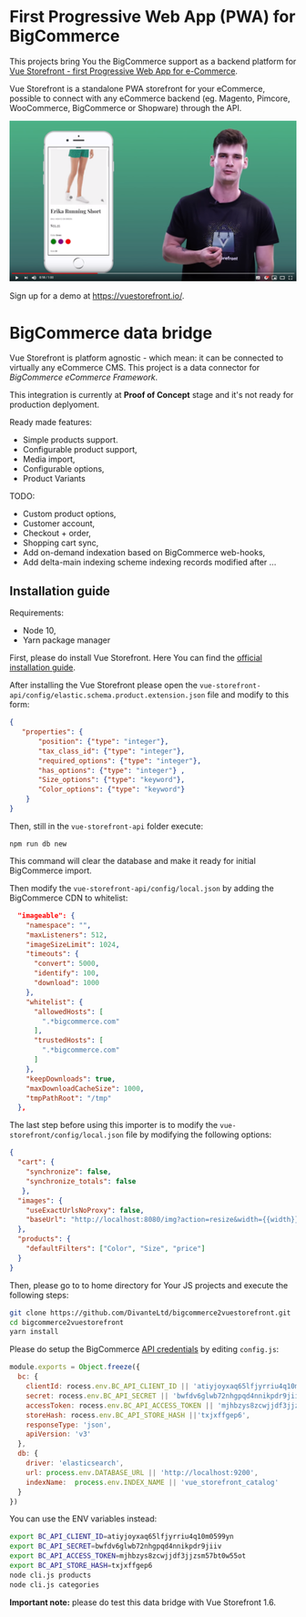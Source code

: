 # First Progressive Web App (PWA) for BigCommerce
This projects bring You the BigCommerce support as a backend platform for [Vue Storefront - first Progressive Web App for e-Commerce](https://github.com/DivanteLtd/vue-storefront). 

Vue Storefront is a standalone PWA storefront for your eCommerce, possible to connect with any eCommerce backend (eg. Magento, Pimcore, WooCommerce, BigCommerce or Shopware) through the API.

[![See how it works!](https://github.com/DivanteLtd/vue-storefront/raw/master/docs/.vuepress/public/Fil-Rakowski-VS-Demo-Youtube.png)](https://www.youtube.com/watch?v=L4K-mq9JoaQ)

Sign up for a demo at https://vuestorefront.io/.

# BigCommerce data bridge
Vue Storefront is platform agnostic - which mean: it can be connected to virtually any eCommerce CMS. This project is a data connector for *BigCommerce eCommerce Framework*.

This integration is currently at **Proof of Concept** stage and it's not ready for production deplyoment. 

Ready made features:
- Simple products support.
- Configurable product support,
- Media import,
- Configurable options,
- Product Variants

TODO:
- Custom product options,
- Customer account,
- Checkout + order,
- Shopping cart sync,
- Add on-demand indexation based on BigCommerce web-hooks,
- Add delta-main indexing scheme indexing records modified after ...

## Installation guide

Requirements:
- Node 10,
- Yarn package manager

First, please do install Vue Storefront. Here You can find the [official installation guide](https://divanteltd.github.io/vue-storefront/guide/installation/linux-mac.html). 

After installing the Vue Storefront please open the `vue-storefront-api/config/elastic.schema.product.extension.json` file and modify to this form:

```json
{
   "properties": {
       "position": {"type": "integer"},
       "tax_class_id": {"type": "integer"},
       "required_options": {"type": "integer"},
       "has_options": {"type": "integer"} ,
       "Size_options": {"type": "keyword"},
       "Color_options": {"type": "keyword"}
    }
}
```

Then, still in the `vue-storefront-api` folder execute:

```
npm run db new
```

This command will clear the database and make it ready for initial BigCommerce import.

Then modify the `vue-storefront-api/config/local.json` by adding the BigCommerce CDN to whitelist:

```json
  "imageable": {
    "namespace": "",
    "maxListeners": 512,
    "imageSizeLimit": 1024,
    "timeouts": {
      "convert": 5000,
      "identify": 100,
      "download": 1000
    },
    "whitelist": {
      "allowedHosts": [
        ".*bigcommerce.com"
      ],
      "trustedHosts": [
        ".*bigcommerce.com"
      ]
    },
    "keepDownloads": true,
    "maxDownloadCacheSize": 1000,
    "tmpPathRoot": "/tmp"
  },
```

The last step before using this importer is to modify the `vue-storefront/config/local.json` file by modifying the following options:

```json
{
  "cart": {
    "synchronize": false,
    "synchronize_totals": false
   },
  "images": {
    "useExactUrlsNoProxy": false,
    "baseUrl": "http://localhost:8080/img?action=resize&width={{width}}&height={{height}}&url={{url}}"
  },
  "products": {
    "defaultFilters": ["Color", "Size", "price"]
  }
}
```

Then, please go to to home directory for Your JS projects and execute the following steps:
```bash
git clone https://github.com/DivanteLtd/bigcommerce2vuestorefront.git
cd bigcommerce2vuestorefront
yarn install
```

Please do setup the BigCommerce [API credentials](https://developer.bigcommerce.com/api/#api-documentation) by editing `config.js`:

```js
module.exports = Object.freeze({
  bc: {
    clientId: rocess.env.BC_API_CLIENT_ID || 'atiyjoyxaq65lfjyrriu4q10m0599yn',
    secret: rocess.env.BC_API_SECRET || 'bwfdv6glwb72nhgpqd4nnikpdr9jiiv',
    accessToken: rocess.env.BC_API_ACCESS_TOKEN || 'mjhbzys8zcwjjdf3jjzsm57bt0w55ot',
    storeHash: rocess.env.BC_API_STORE_HASH ||'txjxffgep6',
    responseType: 'json',
    apiVersion: 'v3'
  },
  db: {
    driver: 'elasticsearch',
    url: process.env.DATABASE_URL || 'http://localhost:9200',
    indexName:  process.env.INDEX_NAME || 'vue_storefront_catalog'
  }
})
```

You can use the ENV variables instead:

```bash
export BC_API_CLIENT_ID=atiyjoyxaq65lfjyrriu4q10m0599yn
export BC_API_SECRET=bwfdv6glwb72nhgpqd4nnikpdr9jiiv
export BC_API_ACCESS_TOKEN=mjhbzys8zcwjjdf3jjzsm57bt0w55ot
export BC_API_STORE_HASH=txjxffgep6
node cli.js products
node cli.js categories
```

**Important note:** please do test this data bridge with Vue Storefront 1.6.

